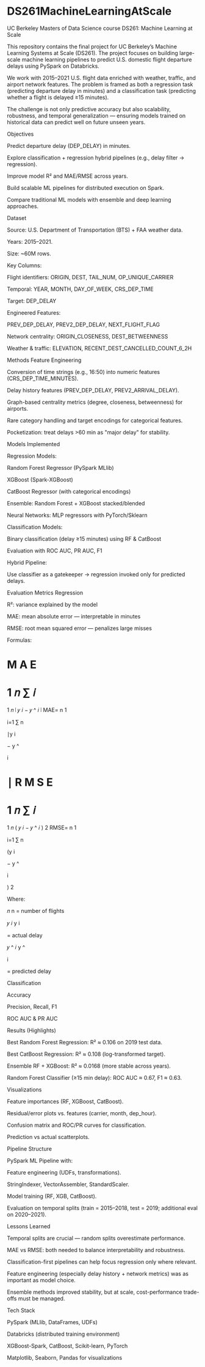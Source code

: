 # DS261MachineLearningAtScale
UC Berkeley Masters of Data Science course DS261: Machine Learning at Scale

This repository contains the final project for UC Berkeley’s Machine Learning Systems at Scale (DS261). The project focuses on building large-scale machine learning pipelines to predict U.S. domestic flight departure delays using PySpark on Databricks.

We work with 2015–2021 U.S. flight data enriched with weather, traffic, and airport network features. The problem is framed as both a regression task (predicting departure delay in minutes) and a classification task (predicting whether a flight is delayed ≥15 minutes).

The challenge is not only predictive accuracy but also scalability, robustness, and temporal generalization — ensuring models trained on historical data can predict well on future unseen years.

Objectives

Predict departure delay (DEP_DELAY) in minutes.

Explore classification + regression hybrid pipelines (e.g., delay filter → regression).

Improve model R² and MAE/RMSE across years.

Build scalable ML pipelines for distributed execution on Spark.

Compare traditional ML models with ensemble and deep learning approaches.

Dataset

Source: U.S. Department of Transportation (BTS) + FAA weather data.

Years: 2015–2021.

Size: ~60M rows.

Key Columns:

Flight identifiers: ORIGIN, DEST, TAIL_NUM, OP_UNIQUE_CARRIER

Temporal: YEAR, MONTH, DAY_OF_WEEK, CRS_DEP_TIME

Target: DEP_DELAY

Engineered Features:

PREV_DEP_DELAY, PREV2_DEP_DELAY, NEXT_FLIGHT_FLAG

Network centrality: ORIGIN_CLOSENESS, DEST_BETWEENNESS

Weather & traffic: ELEVATION, RECENT_DEST_CANCELLED_COUNT_6_2H

Methods
Feature Engineering

Conversion of time strings (e.g., 16:50) into numeric features (CRS_DEP_TIME_MINUTES).

Delay history features (PREV_DEP_DELAY, PREV2_ARRIVAL_DELAY).

Graph-based centrality metrics (degree, closeness, betweenness) for airports.

Rare category handling and target encodings for categorical features.

Pocketization: treat delays >60 min as "major delay" for stability.

Models Implemented

Regression Models:

Random Forest Regressor (PySpark MLlib)

XGBoost (Spark-XGBoost)

CatBoost Regressor (with categorical encodings)

Ensemble: Random Forest + XGBoost stacked/blended

Neural Networks: MLP regressors with PyTorch/Sklearn

Classification Models:

Binary classification (delay ≥15 minutes) using RF & CatBoost

Evaluation with ROC AUC, PR AUC, F1

Hybrid Pipeline:

Use classifier as a gatekeeper → regression invoked only for predicted delays.

Evaluation Metrics
Regression

R²: variance explained by the model

MAE: mean absolute error — interpretable in minutes

RMSE: root mean squared error — penalizes large misses

Formulas:

M
A
E
=
1
𝑛
∑
𝑖
=
1
𝑛
∣
𝑦
𝑖
−
𝑦
^
𝑖
∣
MAE=
n
1
	​

i=1
∑
n
	​

∣y
i
	​

−
y
^
	​

i
	​

∣
R
M
S
E
=
1
𝑛
∑
𝑖
=
1
𝑛
(
𝑦
𝑖
−
𝑦
^
𝑖
)
2
RMSE=
n
1
	​

i=1
∑
n
	​

(y
i
	​

−
y
^
	​

i
	​

)
2
	​


Where:

𝑛
n = number of flights

𝑦
𝑖
y
i
	​

 = actual delay

𝑦
^
𝑖
y
^
	​

i
	​

 = predicted delay

Classification

Accuracy

Precision, Recall, F1

ROC AUC & PR AUC

Results (Highlights)

Best Random Forest Regression: R² ≈ 0.106 on 2019 test data.

Best CatBoost Regression: R² ≈ 0.108 (log-transformed target).

Ensemble RF + XGBoost: R² ≈ 0.0168 (more stable across years).

Random Forest Classifier (≥15 min delay): ROC AUC ≈ 0.67, F1 ≈ 0.63.

Visualizations

Feature importances (RF, XGBoost, CatBoost).

Residual/error plots vs. features (carrier, month, dep_hour).

Confusion matrix and ROC/PR curves for classification.

Prediction vs actual scatterplots.

Pipeline Structure

PySpark ML Pipeline with:

Feature engineering (UDFs, transformations).

StringIndexer, VectorAssembler, StandardScaler.

Model training (RF, XGB, CatBoost).

Evaluation on temporal splits (train = 2015–2018, test = 2019; additional eval on 2020–2021).

Lessons Learned

Temporal splits are crucial — random splits overestimate performance.

MAE vs RMSE: both needed to balance interpretability and robustness.

Classification-first pipelines can help focus regression only where relevant.

Feature engineering (especially delay history + network metrics) was as important as model choice.

Ensemble methods improved stability, but at scale, cost-performance trade-offs must be managed.

Tech Stack

PySpark (MLlib, DataFrames, UDFs)

Databricks (distributed training environment)

XGBoost-Spark, CatBoost, Scikit-learn, PyTorch

Matplotlib, Seaborn, Pandas for visualizations
